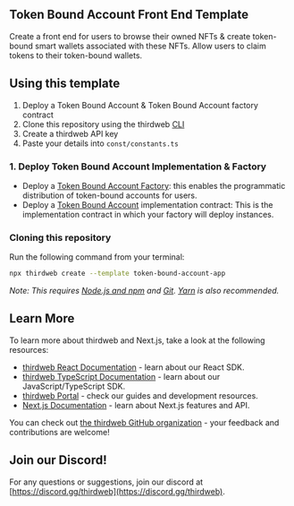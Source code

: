 ## Token Bound Account Front End Template

Create a front end for users to browse their owned NFTs & create token-bound smart wallets associated with these NFTs.
Allow users to claim tokens to their token-bound wallets.
## Using this template

1. Deploy a Token Bound Account & Token Bound Account factory contract
2. Clone this repository using the thirdweb [CLI](https://portal.thirdweb.com/cli)
3. Create a thirdweb API key
4. Paste your details into `const/constants.ts`

### 1. Deploy Token Bound Account Implementation & Factory

- Deploy a [Token Bound Account Factory](https://github.com/thirdweb-example/token-bound-account/blob/main/src/TokenBoundAccountFactory.sol): this enables the programmatic distribution of token-bound accounts for users. 
- Deploy a [Token Bound Account](https://github.com/thirdweb-example/token-bound-account/blob/main/src/TokenBoundAccount.sol) implementation contract: This is the implementation contract in which your factory will deploy instances.
### Cloning this repository

Run the following command from your terminal:

```bash
npx thirdweb create --template token-bound-account-app
```

_Note: This requires [Node.js and npm](https://docs.npmjs.com/downloading-and-installing-node-js-and-npm) and [Git](https://git-scm.com/downloads). [Yarn](https://classic.yarnpkg.com/en/docs/install/#mac-stable) is also recommended._

## Learn More

To learn more about thirdweb and Next.js, take a look at the following resources:

- [thirdweb React Documentation](https://docs.thirdweb.com/react) - learn about our React SDK.
- [thirdweb TypeScript Documentation](https://docs.thirdweb.com/typescript) - learn about our JavaScript/TypeScript SDK.
- [thirdweb Portal](https://docs.thirdweb.com) - check our guides and development resources.
- [Next.js Documentation](https://nextjs.org/docs) - learn about Next.js features and API.

You can check out [the thirdweb GitHub organization](https://github.com/thirdweb-dev) - your feedback and contributions are welcome!

## Join our Discord!

For any questions or suggestions, join our discord at [https://discord.gg/thirdweb](https://discord.gg/thirdweb).
